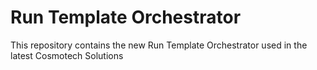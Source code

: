 # Run Template Orchestrator

This repository contains the new Run Template Orchestrator used in the latest Cosmotech Solutions

